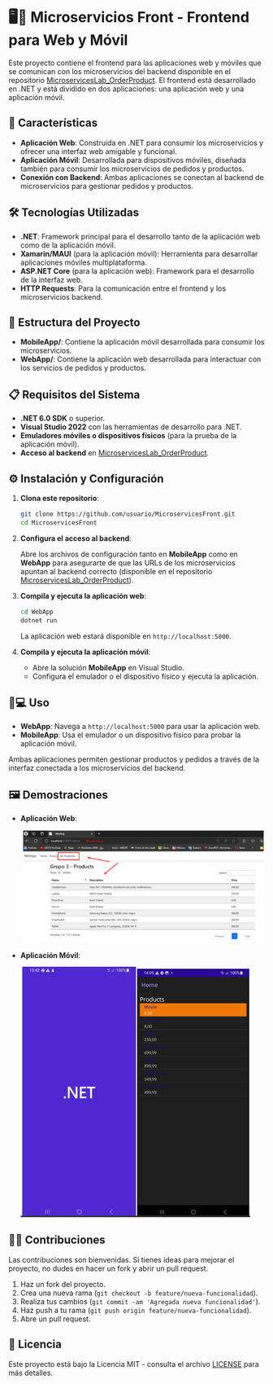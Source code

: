 
# 🖥️📱 Microservicios Front - Frontend para Web y Móvil

Este proyecto contiene el frontend para las aplicaciones web y móviles que se comunican con los microservicios del backend disponible en el repositorio [MicroservicesLab_OrderProduct](https://github.com/Jhostyn-2003/MicroservicesLab_OrderProduct.git). El frontend está desarrollado en .NET y está dividido en dos aplicaciones: una aplicación web y una aplicación móvil.

## 🚀 Características

- **Aplicación Web**: Construida en .NET para consumir los microservicios y ofrecer una interfaz web amigable y funcional.
- **Aplicación Móvil**: Desarrollada para dispositivos móviles, diseñada también para consumir los microservicios de pedidos y productos.
- **Conexión con Backend**: Ambas aplicaciones se conectan al backend de microservicios para gestionar pedidos y productos.

## 🛠️ Tecnologías Utilizadas

- **.NET**: Framework principal para el desarrollo tanto de la aplicación web como de la aplicación móvil.
- **Xamarin/MAUI** (para la aplicación móvil): Herramienta para desarrollar aplicaciones móviles multiplataforma.
- **ASP.NET Core** (para la aplicación web): Framework para el desarrollo de la interfaz web.
- **HTTP Requests**: Para la comunicación entre el frontend y los microservicios backend.
  
## 📂 Estructura del Proyecto

- **MobileApp/**: Contiene la aplicación móvil desarrollada para consumir los microservicios.
- **WebApp/**: Contiene la aplicación web desarrollada para interactuar con los servicios de pedidos y productos.

## 📋 Requisitos del Sistema

- **.NET 6.0 SDK** o superior.
- **Visual Studio 2022** con las herramientas de desarrollo para .NET.
- **Emuladores móviles o dispositivos físicos** (para la prueba de la aplicación móvil).
- **Acceso al backend** en [MicroservicesLab_OrderProduct](https://github.com/Jhostyn-2003/MicroservicesLab_OrderProduct.git).

## ⚙️ Instalación y Configuración

1. **Clona este repositorio**:

   ```bash
   git clone https://github.com/usuario/MicroservicesFront.git
   cd MicroservicesFront
   ```

2. **Configura el acceso al backend**:

   Abre los archivos de configuración tanto en **MobileApp** como en **WebApp** para asegurarte de que las URLs de los microservicios apuntan al backend correcto (disponible en el repositorio [MicroservicesLab_OrderProduct](https://github.com/Jhostyn-2003/MicroservicesLab_OrderProduct.git)).

3. **Compila y ejecuta la aplicación web**:

   ```bash
   cd WebApp
   dotnet run
   ```

   La aplicación web estará disponible en `http://localhost:5000`.

4. **Compila y ejecuta la aplicación móvil**:

   - Abre la solución **MobileApp** en Visual Studio.
   - Configura el emulador o el dispositivo físico y ejecuta la aplicación.

## 📱💻 Uso

- **WebApp**: Navega a `http://localhost:5000` para usar la aplicación web.
- **MobileApp**: Usa el emulador o un dispositivo físico para probar la aplicación móvil.

Ambas aplicaciones permiten gestionar productos y pedidos a través de la interfaz conectada a los microservicios del backend.

## 🖼️ Demostraciones

- **Aplicación Web**:

  ![Demostración Web](web.png)

- **Aplicación Móvil**:

  ![Demostración Móvil](movil.png)

## 🧑‍💻 Contribuciones

Las contribuciones son bienvenidas. Si tienes ideas para mejorar el proyecto, no dudes en hacer un fork y abrir un pull request.

1. Haz un fork del proyecto.
2. Crea una nueva rama (`git checkout -b feature/nueva-funcionalidad`).
3. Realiza tus cambios (`git commit -am 'Agregada nueva funcionalidad'`).
4. Haz push a tu rama (`git push origin feature/nueva-funcionalidad`).
5. Abre un pull request.

## 📜 Licencia

Este proyecto está bajo la Licencia MIT - consulta el archivo [LICENSE](LICENSE) para más detalles.
